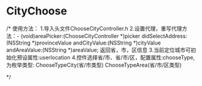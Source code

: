 # CityChoose
/*
 使用方法：
 1.导入头文件ChooseCityController.h
 2.设置代理，重写代理方法：- (void)areaPicker:(ChooseCityController *)picker didSelectAddress:(NSString *)provinceValue andCityValue:(NSString *)cityValue andAreaValue:(NSString *)areaValue; 返回省，市，区信息
 3.当前定位城市可初始化预设属性:userlocation
 4.控件选择省/市、省/市/区，配置属性:chooseType, 为枚举类型: ChooseTypeCity(省/市类型)   ChooseTypeArea(省/市/区类型)
 
*/

